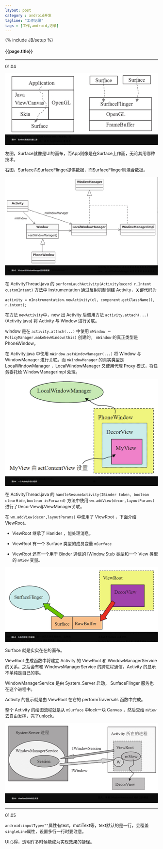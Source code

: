 ```yaml
---
layout: post
category : android开发
tagline: "工作记录"
tags : [工作,android,记录]
---
```

{% include JB/setup %}

<h4>{{page.title}}</h4>

---

01.04

![](/img/QQ20150104-1.png)

左图，Surface就像是UI的画布，而App则像是在Surface上作画，无论其用哪种技术。

右图，Surface向SurfaceFlinger提供数据，而SurfaceFlinger则混合数据。


![](/img/QQ20150104-2.png)

在 ActivityThread.java 的 `performLauchActivity(ActivityRecord r,Intent customIntent)` 方法中 Instrumentation 通过反射机制创建 Activity，关键代码为

`activity = mInstrumentation.newActivity(cl, component.getClassName(), r.intent);`
    
在方法 `newActivity`中，new 出 Activity 后调用方法 `activity.attach(...)`  (Activity.java) 将 Activity 与 Window 进行关联。

window 是在 `activity.attach(...)` 中使用 `mWindow ＝ PolicyManager.makeNewWindow(this)` 创建的。 `mWindow` 的真正类型是 PhoneWindow。

在 Activity.java 中使用 `mWindow.setWindowManager(...)` 将 Window 与 WindowManager 进行关联。而 `mWindowManager` 的真实类型是 LocalWindowManager ，LocalWindowManager 又使用代理 Proxy 模式，将任务委托给 WindowManagerImpl 处理。

![](/img/QQ20150104-3.png)

在 ActivityThread.java 的  `handleResumeActivity(IBinder token, boolean clearHide,boolean isForward)` 方法中使用 `wm.addView(decor,layoutParams)` 进行了DecorView与ViewManager关联。

在 `wm.addView(decor,layoutParams)` 中使用了 ViewRoot ，下面介绍 ViewRoot。

* ViewRoot 继承了 Hanlder ，能处理消息。

* ViewRoot 有一个 Surface 类型的成员变量 `mSurface`

* ViewRoot 还有一个用于 Binder 通信的 IWindow.Stub 类型和一个 View 类型的 `mView` 变量。

![](/img/QQ20150104-4.png)

Surface 就是实实在在的画布。

ViewRoot 生成函数中将建立 Activity 的 ViewRoot 和 WindowManagerService 的关系。之后会有和 WindowsManagerService 的跨进程通信，Activity 的显示不单纯是自己的事。

WindowManagerService 是由 System_Server 启动， SurfaceFlinger 服务也在这个进程中。

Activity 的显示就是由 ViewRoot 在它的 performTraversals 函数中完成。

整个 Activity 的绘图流程就是从 `mSurface` 中lock一块 Canvas ，然后交给 `mView` 去自由发挥，完了unlock。

![](/img/QQ20150104-5.png)

---

01.05

`android:inputType=""`属性有text，mutiText等，text默认的是一行，会覆盖`singleLine`属性，设置多行一行时要注意。

UI心得，透明许多时候能成为实现效果的捷径。